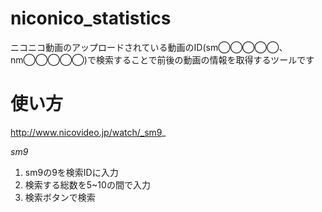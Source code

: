 # niconico_statistics
ニコニコ動画のアップロードされている動画のID(sm◯◯◯◯◯、nm◯◯◯◯◯)で検索することで前後の動画の情報を取得するツールです

# 使い方
http://www.nicovideo.jp/watch/_sm9_

_sm9_

1. sm9の9を検索IDに入力
2. 検索する総数を5~10の間で入力
3. 検索ボタンで検索
